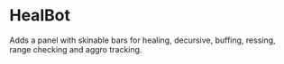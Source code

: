 # HealBot

Adds a panel with skinable bars for healing, decursive, buffing, ressing, range checking and aggro tracking.
